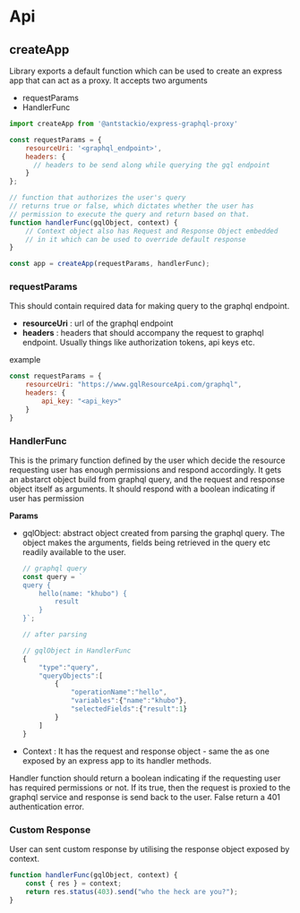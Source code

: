 # Api

## createApp

  Library exports a default function which can be used to create an express app that can act as a proxy. It accepts two arguments

- requestParams
- HandlerFunc

```js
import createApp from '@antstackio/express-graphql-proxy'

const requestParams = {
	resourceUri: '<graphql_endpoint>',
	headers: {
	  // headers to be send along while querying the gql endpoint
	}
};

// function that authorizes the user's query
// returns true or false, which dictates whether the user has
// permission to execute the query and return based on that.
function handlerFunc(gqlObject, context) {
	// Context object also has Request and Response Object embedded 
	// in it which can be used to override default response
}

const app = createApp(requestParams, handlerFunc);
```

### requestParams

This should contain required data for making query to the graphql endpoint.

- **resourceUri** : url of the graphql endpoint
- **headers** : headers that should accompany the request to graphql endpoint. Usually things like authorization tokens, api keys etc.

example

```jsx
const requestParams = {
	resourceUri: "https://www.gqlResourceApi.com/graphql",
	headers: {
		api_key: "<api_key>"
	}
}
```

### HandlerFunc

This is the primary function defined by the user which decide the resource requesting user has enough permissions and respond accordingly. It gets an abstarct object  build from graphql query, and the request and response object itself as arguments. It should respond with a boolean indicating if user has permission

**Params**

- gqlObject: abstract object created from parsing the graphql query. The object makes the arguments, fields being retrieved in the query etc readily available to the user.

    ```jsx
    // graphql query
    const query = `
    query {
        hello(name: "khubo") {
            result
        }
    }`;

    // after parsing

    // gqlObject in HandlerFunc
    {
    	"type":"query",
    	"queryObjects":[
    		{
    			"operationName":"hello",
    			"variables":{"name":"khubo"},
    			"selectedFields":{"result":1}
    		}
    	]
    }
    ```

- Context : It has the request and response object - same the as one exposed by an express app to its handler methods.

Handler function should return a boolean indicating if the requesting user has required permissions or not. If its true, then the request is proxied to the graphql service and response is send back to the user. False return a 401 authentication error.

### Custom Response

  User can sent custom response by utilising the response object exposed by context. 

```js
function handlerFunc(gqlObject, context) {
	const { res } = context;
	return res.status(403).send("who the heck are you?");
}
```